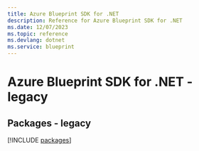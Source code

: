 ```yaml
---
title: Azure Blueprint SDK for .NET
description: Reference for Azure Blueprint SDK for .NET
ms.date: 12/07/2023
ms.topic: reference
ms.devlang: dotnet
ms.service: blueprint
---
```

# Azure Blueprint SDK for .NET - legacy
## Packages - legacy
[!INCLUDE [packages](blueprint-index.md)]